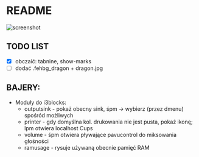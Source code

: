 # README

![screenshot](https://user-images.githubusercontent.com/26608084/83359846-4dd0f200-a37d-11ea-92be-03226a5e16b0.png)


## TODO LIST
* [x] obczaić: tabnine, show-marks
* [ ] dodać .fehbg_dragon + dragon.jpg

## BAJERY:
* Moduły do i3blocks:
	* outputsink - pokaż obecny sink, śpm → wybierz (przez dmenu) spośród możliwych
	* printer - gdy domyślna kol. drukowania nie jest pusta, pokaż ikonę; lpm otwiera localhost Cups
	* volume - śpm otwiera pływające pavucontrol do miksowania głośności
	* ramusage - rysuje używaną obecnie pamięć RAM
